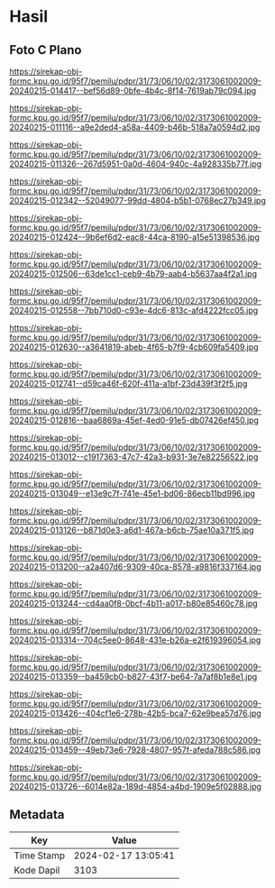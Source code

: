 # Hasil

## Foto C Plano

https://sirekap-obj-formc.kpu.go.id/95f7/pemilu/pdpr/31/73/06/10/02/3173061002009-20240215-014417--bef56d89-0bfe-4b4c-8f14-7619ab79c094.jpg

https://sirekap-obj-formc.kpu.go.id/95f7/pemilu/pdpr/31/73/06/10/02/3173061002009-20240215-011116--a9e2ded4-a58a-4409-b46b-518a7a0594d2.jpg

https://sirekap-obj-formc.kpu.go.id/95f7/pemilu/pdpr/31/73/06/10/02/3173061002009-20240215-011326--267d5951-0a0d-4604-940c-4a928335b77f.jpg

https://sirekap-obj-formc.kpu.go.id/95f7/pemilu/pdpr/31/73/06/10/02/3173061002009-20240215-012342--52049077-99dd-4804-b5b1-0768ec27b349.jpg

https://sirekap-obj-formc.kpu.go.id/95f7/pemilu/pdpr/31/73/06/10/02/3173061002009-20240215-012424--9b6ef6d2-eac8-44ca-8190-a15e51398536.jpg

https://sirekap-obj-formc.kpu.go.id/95f7/pemilu/pdpr/31/73/06/10/02/3173061002009-20240215-012506--63de1cc1-ceb9-4b79-aab4-b5637aa4f2a1.jpg

https://sirekap-obj-formc.kpu.go.id/95f7/pemilu/pdpr/31/73/06/10/02/3173061002009-20240215-012558--7bb710d0-c93e-4dc6-813c-afd4222fcc05.jpg

https://sirekap-obj-formc.kpu.go.id/95f7/pemilu/pdpr/31/73/06/10/02/3173061002009-20240215-012630--a3641819-abeb-4f65-b7f9-4cb609fa5409.jpg

https://sirekap-obj-formc.kpu.go.id/95f7/pemilu/pdpr/31/73/06/10/02/3173061002009-20240215-012741--d59ca46f-620f-411a-a1bf-23d439f3f2f5.jpg

https://sirekap-obj-formc.kpu.go.id/95f7/pemilu/pdpr/31/73/06/10/02/3173061002009-20240215-012816--baa6869a-45ef-4ed0-91e5-db07426ef450.jpg

https://sirekap-obj-formc.kpu.go.id/95f7/pemilu/pdpr/31/73/06/10/02/3173061002009-20240215-013012--c1917363-47c7-42a3-b931-3e7e82256522.jpg

https://sirekap-obj-formc.kpu.go.id/95f7/pemilu/pdpr/31/73/06/10/02/3173061002009-20240215-013049--e13e9c7f-741e-45e1-bd06-86ecb11bd996.jpg

https://sirekap-obj-formc.kpu.go.id/95f7/pemilu/pdpr/31/73/06/10/02/3173061002009-20240215-013126--b871d0e3-a6d1-467a-b6cb-75ae10a371f5.jpg

https://sirekap-obj-formc.kpu.go.id/95f7/pemilu/pdpr/31/73/06/10/02/3173061002009-20240215-013200--a2a407d6-9309-40ca-8578-a9816f337164.jpg

https://sirekap-obj-formc.kpu.go.id/95f7/pemilu/pdpr/31/73/06/10/02/3173061002009-20240215-013244--cd4aa0f8-0bcf-4b11-a017-b80e85460c78.jpg

https://sirekap-obj-formc.kpu.go.id/95f7/pemilu/pdpr/31/73/06/10/02/3173061002009-20240215-013314--704c5ee0-8648-431e-b26a-e2f619396054.jpg

https://sirekap-obj-formc.kpu.go.id/95f7/pemilu/pdpr/31/73/06/10/02/3173061002009-20240215-013359--ba459cb0-b827-43f7-be64-7a7af8b1e8e1.jpg

https://sirekap-obj-formc.kpu.go.id/95f7/pemilu/pdpr/31/73/06/10/02/3173061002009-20240215-013426--404cf1e6-278b-42b5-bca7-62e9bea57d76.jpg

https://sirekap-obj-formc.kpu.go.id/95f7/pemilu/pdpr/31/73/06/10/02/3173061002009-20240215-013459--49eb73e6-7928-4807-957f-afeda788c586.jpg

https://sirekap-obj-formc.kpu.go.id/95f7/pemilu/pdpr/31/73/06/10/02/3173061002009-20240215-013726--6014e82a-189d-4854-a4bd-1909e5f02888.jpg


## Metadata

| Key        | Value               |
| ---------- | ------------------- |
| Time Stamp | 2024-02-17 13:05:41 |
| Kode Dapil | 3103                |



